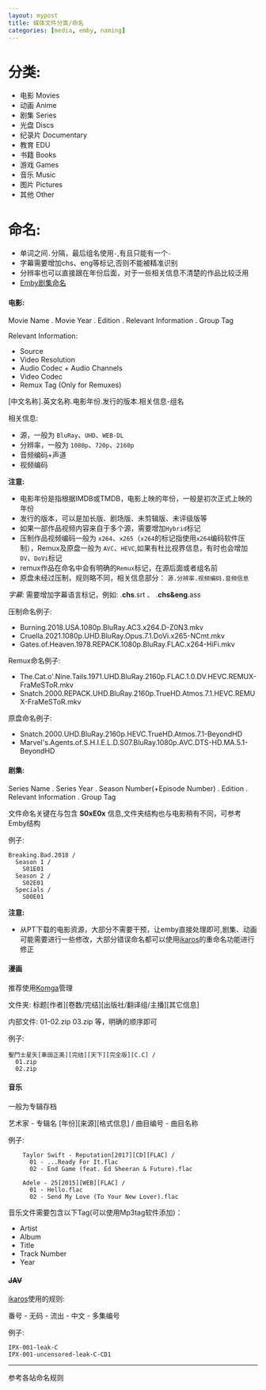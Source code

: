 ```yaml
---
layout: mypost
title: 媒体文件分类/命名
categories: [media, emby, naming]
---
```


# 分类:
  - 电影 Movies
  - 动画 Anime
  - 剧集 Series
  - 光盘 Discs
  - 纪录片 Documentary
  - 教育 EDU
  - 书籍 Books
  - 游戏 Games
  - 音乐 Music
  - 图片 Pictures
  - 其他 Other

# 命名:
  - 单词之间`.`分隔，最后组名使用`-`,有且只能有一个`-`
  - 字幕需要增加chs、eng等标记,否则不能被精准识别
  - 分辨率也可以直接跟在年份后面，对于一些相关信息不清楚的作品比较泛用
  - [Emby剧集命名](https://support.emby.media/support/solutions/articles/44001159110-tv-naming)

#### 电影:

Movie Name . Movie Year . Edition . Relevant Information . Group Tag

Relevant Information:
  - Source
  - Video Resolution
  - Audio Codec + Audio Channels
  - Video Codec
  - Remux Tag (Only for Remuxes)

[中文名称].英文名称.电影年份.发行的版本.相关信息-组名

相关信息:
  - 源，一般为 `BluRay`、`UHD`、`WEB-DL`
  - 分辨率，一般为 `1080p`、`720p`、`2160p`
  - 音频编码+声道
  - 视频编码

__注意:__
- 电影年份是指根据IMDB或TMDB，电影上映的年份，一般是初次正式上映的年份
- 发行的版本，可以是加长版、剧场版、未剪辑版、未评级版等
- 如果一部作品视频内容来自于多个源，需要增加`Hybrid`标记
- 压制作品视频编码一般为 `x264`、`x265`（`x264`的标记指使用`x264`编码软件压制），Remux及原盘一般为 `AVC`、`HEVC`,如果有杜比视界信息，有时也会增加`DV`、`DoVi`标记
- remux作品在命名中会有明确的`Remux`标记，在源后面或者组名前
- 原盘未经过压制，规则略不同，相关信息部分： `源.分辨率.视频编码.音频信息`

_字幕_:
需要增加字幕语言标记，例如: .__chs__.srt  、 .__chs&eng__.ass

压制命名例子:
- Burning.2018.USA.1080p.BluRay.AC3.x264.D-Z0N3.mkv
- Cruella.2021.1080p.UHD.BluRay.Opus.7.1.DoVi.x265-NCmt.mkv
- Gates.of.Heaven.1978.REPACK.1080p.BluRay.FLAC.x264-HiFi.mkv

Remux命名例子:
- The.Cat.o'.Nine.Tails.1971.UHD.BluRay.2160p.FLAC.1.0.DV.HEVC.REMUX-FraMeSToR.mkv
- Snatch.2000.REPACK.UHD.BluRay.2160p.TrueHD.Atmos.7.1.HEVC.REMUX-FraMeSToR.mkv

原盘命名例子:
- Snatch.2000.UHD.BluRay.2160p.HEVC.TrueHD.Atmos.7.1-BeyondHD
- Marvel's.Agents.of.S.H.I.E.L.D.S07.BluRay.1080p.AVC.DTS-HD.MA.5.1-BeyondHD

#### 剧集:

Series Name . Series Year . Season Number(+Episode Number) . Edition . Relevant Information . Group Tag

文件命名关键在与包含 __S0xE0x__ 信息,文件夹结构也与电影稍有不同，可参考Emby结构

例子:

    Breaking.Bad.2018 /
      Season 1 /
        S01E01
      Season 2 /
        S02E01
      Specials /
        S00E01

__注意:__
- 从PT下载的电影资源，大部分不需要干预，让emby直接处理即可,剧集、动画可能需要进行一些修改，大部分错误命名都可以使用[ikaros](https://github.com/Suwmlee/ikaros)的重命名功能进行修正

#### 漫画

推荐使用[Komga](https://komga.org/)管理

文件夹: 标题[作者][卷数/完结][出版社/翻译组/主播][其它信息]

内部文件:   01-02.zip  03.zip 等，明确的顺序即可

例子:

    聖鬥士星矢[車田正美][完结][天下][完全版][C.C] /
      01.zip
      02.zip


#### 音乐

一般为专辑存档

艺术家 - 专辑名 [年份][来源][格式信息] /
    曲目编号 - 曲目名称

例子:
```
    Taylor Swift - Reputation[2017][CD][FLAC] /
      01 - ...Ready For It.flac
      02 - End Game (feat. Ed Sheeran & Future).flac
```
```
    Adele - 25[2015][WEB][FLAC] /
      01 - Hello.flac
      02 - Send My Love (To Your New Lover).flac
```
音乐文件需要包含以下Tag(可以使用Mp3tag软件添加)：
- Artist
- Album
- Title
- Track Number
- Year


#### ~~JAV~~

[ikaros](https://github.com/Suwmlee/ikaros)使用的规则:

番号 - 无码 - 流出 - 中文 - 多集编号

例子:
```
IPX-001-leak-C
IPX-001-uncensored-leak-C-CD1
```

---
参考各站命名规则

